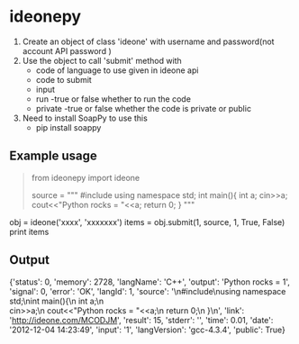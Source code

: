 ideonepy
========

1. Create an object of class 'ideone' with 
    username and password(not account API password ) 
2. Use the object to call 'submit' method with
    - code of language to use given in ideone api
    - code to submit
    - input
    - run -true or false whether to run the code
    - private -true or false whether the code is private or public
3. Need to install SoapPy to use this 
    - pip install soappy   

Example usage 
-------------

<blockquote>  
  from ideonepy import ideone


  source = """
  #include<iostream>
  using namespace std;
  int main(){
      int a;
      cin>>a;
      cout<<"Python rocks = "<<a;
      return 0;
      }
  """
</blockquote>

  obj = ideone('xxxx', 'xxxxxxx')
  items = obj.submit(1, source, 1, True, False)
  print items
  
Output
------
  
  {'status': 0, 'memory': 2728, 'langName': 'C++', 'output': 'Python rocks = 1', 'signal': 0, 'error': 
'OK', 'langId': 1, 'source': '\n#include<iostream>\nusing namespace std;\nint main(){\n    int a;\n    
cin>>a;\n    cout<<"Python rocks = "<<a;\n    return 0;\n    }\n', 'link': 'http://ideone.com/MCODJM', 
'result': 15, 'stderr': '', 'time': 0.01, 'date': '2012-12-04 14:23:49', 'input': '1', 'langVersion': 
'gcc-4.3.4', 'public': True}